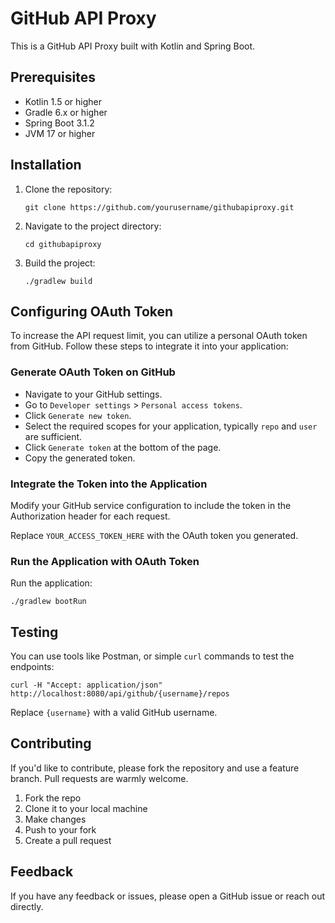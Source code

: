 # GitHub API Proxy

This is a GitHub API Proxy built with Kotlin and Spring Boot.

## Prerequisites

- Kotlin 1.5 or higher
- Gradle 6.x or higher
- Spring Boot 3.1.2
- JVM 17 or higher

## Installation

1. Clone the repository:
    ```
    git clone https://github.com/yourusername/githubapiproxy.git
    ```

2. Navigate to the project directory:
    ```
    cd githubapiproxy
    ```

3. Build the project:
    ```
    ./gradlew build
    ```

## Configuring OAuth Token

To increase the API request limit, you can utilize a personal OAuth token from GitHub. Follow these steps to integrate it into your application:

### Generate OAuth Token on GitHub

- Navigate to your GitHub settings.
- Go to `Developer settings` > `Personal access tokens`.
- Click `Generate new token`.
- Select the required scopes for your application, typically `repo` and `user` are sufficient.
- Click `Generate token` at the bottom of the page.
- Copy the generated token.

### Integrate the Token into the Application

Modify your GitHub service configuration to include the token in the Authorization header for each request.

Replace `YOUR_ACCESS_TOKEN_HERE` with the OAuth token you generated.

### Run the Application with OAuth Token

Run the application:
```
./gradlew bootRun
```

## Testing

You can use tools like Postman, or simple `curl` commands to test the endpoints:
```
curl -H "Accept: application/json" http://localhost:8080/api/github/{username}/repos
```
Replace `{username}` with a valid GitHub username.

## Contributing

If you'd like to contribute, please fork the repository and use a feature branch. Pull requests are warmly welcome.

1. Fork the repo
2. Clone it to your local machine
3. Make changes
4. Push to your fork
5. Create a pull request

## Feedback

If you have any feedback or issues, please open a GitHub issue or reach out directly.
